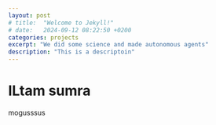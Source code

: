 ```yaml
---
layout: post
# title:  "Welcome to Jekyll!"
# date:   2024-09-12 08:22:50 +0200
categories: projects
excerpt: "We did some science and made autonomous agents"
description: "This is a descriptoin"
---
```

# ILtam sumra

mogusssus
